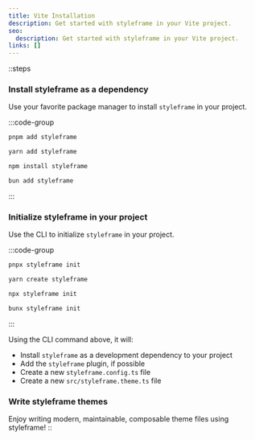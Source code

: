 ```yaml
---
title: Vite Installation
description: Get started with styleframe in your Vite project.
seo:
  description: Get started with styleframe in your Vite project.
links: []
---
```


::steps
### Install styleframe as a dependency

Use your favorite package manager to install `styleframe` in your project.

  :::code-group
  ```bash [pnpm]
  pnpm add styleframe
  ```
  
  ```bash [yarn]
  yarn add styleframe
  ```
  
  ```bash [npm]
  npm install styleframe
  ```
  
  ```bash [bun]
  bun add styleframe
  ```
  :::

### Initialize styleframe in your project

Use the CLI to initialize `styleframe` in your project.

  :::code-group
  ```bash [pnpm]
  pnpx styleframe init
  ```
  
  ```bash [yarn]
  yarn create styleframe
  ```
  
  ```bash [npm]
  npx styleframe init
  ```
  
  ```bash [bun]
  bunx styleframe init
  ```
  :::

Using the CLI command above, it will:

- Install `styleframe` as a development dependency to your project
- Add the `styleframe` plugin, if possible
- Create a new `styleframe.config.ts` file
- Create a new `src/styleframe.theme.ts` file

### Write styleframe themes

Enjoy writing modern, maintainable, composable theme files using styleframe!
::
